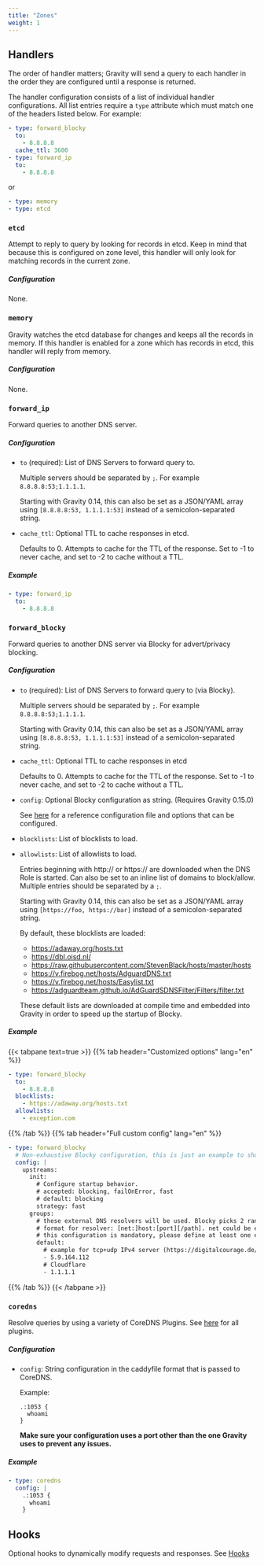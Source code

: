 ```yaml
---
title: "Zones"
weight: 1
---
```


## Handlers

The order of handler matters; Gravity will send a query to each handler in the order they are configured until a response is returned.

The handler configuration consists of a list of individual handler configurations. All list entries require a `type` attribute which must match one of the headers listed below. For example:

```yaml
- type: forward_blocky
  to:
    - 8.8.8.8
  cache_ttl: 3600
- type: forward_ip
  to:
    - 8.8.8.8
```

or

```yaml
- type: memory
- type: etcd
```

### `etcd`

Attempt to reply to query by looking for records in etcd. Keep in mind that because this is configured on zone level, this handler will only look for matching records in the current zone.

##### Configuration

None.

### `memory`

Gravity watches the etcd database for changes and keeps all the records in memory. If this handler is enabled for a zone which has records in etcd, this handler will reply from memory.

##### Configuration

None.

### `forward_ip`

Forward queries to another DNS server.

##### Configuration

- `to` (required): List of DNS Servers to forward query to.

  Multiple servers should be separated by `;`. For example `8.8.8.8:53;1.1.1.1`.

  Starting with Gravity 0.14, this can also be set as a JSON/YAML array using `[8.8.8.8:53, 1.1.1.1:53]` instead of a semicolon-separated string.

- `cache_ttl`: Optional TTL to cache responses in etcd.

  Defaults to 0. Attempts to cache for the TTL of the response.
  Set to -1 to never cache, and set to -2 to cache without a TTL.

##### Example

```yaml
- type: forward_ip
  to:
    - 8.8.8.8
```

### `forward_blocky`

Forward queries to another DNS server via Blocky for advert/privacy blocking.

##### Configuration

- `to` (required): List of DNS Servers to forward query to (via Blocky).

  Multiple servers should be separated by `;`. For example `8.8.8.8:53;1.1.1.1`.

  Starting with Gravity 0.14, this can also be set as a JSON/YAML array using `[8.8.8.8:53, 1.1.1.1:53]` instead of a semicolon-separated string.

- `cache_ttl`: Optional TTL to cache responses in etcd

  Defaults to 0. Attempts to cache for the TTL of the response.
  Set to -1 to never cache, and set to -2 to cache without a TTL.

- `config`: Optional Blocky configuration as string. (Requires Gravity 0.15.0)

  See [here](https://0xerr0r.github.io/blocky/main/configuration/) for a reference configuration file and options that can be configured.

- `blocklists`: List of blocklists to load.
- `allowlists`: List of allowlists to load.

  Entries beginning with http:// or https:// are downloaded when the DNS Role is started. Can also be set to an inline list of domains to block/allow. Multiple entries should be separated by a `;`.

  Starting with Gravity 0.14, this can also be set as a JSON/YAML array using `[https://foo, https://bar]` instead of a semicolon-separated string.

  By default, these blocklists are loaded:

  - https://adaway.org/hosts.txt
  - https://dbl.oisd.nl/
  - https://raw.githubusercontent.com/StevenBlack/hosts/master/hosts
  - https://v.firebog.net/hosts/AdguardDNS.txt
  - https://v.firebog.net/hosts/Easylist.txt
  - https://adguardteam.github.io/AdGuardSDNSFilter/Filters/filter.txt

  These default lists are downloaded at compile time and embedded into Gravity in order to speed up the startup of Blocky.

##### Example

{{< tabpane text=true >}}
  {{% tab header="Customized options" lang="en" %}}

```yaml
- type: forward_blocky
  to:
    - 8.8.8.8
  blocklists:
    - https://adaway.org/hosts.txt
  allowlists:
    - exception.com
```

  {{% /tab %}}
  {{% tab header="Full custom config" lang="en" %}}

```yaml
- type: forward_blocky
  # Non-exhaustive Blocky configuration, this is just an example to show the usage of `config:`
  config: |
    upstreams:
      init:
        # Configure startup behavior.
        # accepted: blocking, failOnError, fast
        # default: blocking
        strategy: fast
      groups:
        # these external DNS resolvers will be used. Blocky picks 2 random resolvers from the list for each query
        # format for resolver: [net:]host:[port][/path]. net could be empty (default, shortcut for tcp+udp), tcp+udp, tcp, udp, tcp-tls or https (DoH). If port is empty, default port will be used (53 for udp and tcp, 853 for tcp-tls, 443 for https (Doh))
        # this configuration is mandatory, please define at least one external DNS resolver
        default:
          # example for tcp+udp IPv4 server (https://digitalcourage.de/)
          - 5.9.164.112
          # Cloudflare
          - 1.1.1.1
```

  {{% /tab %}}
{{< /tabpane >}}

### `coredns`

Resolve queries by using a variety of CoreDNS Plugins. See [here](https://coredns.io/plugins/) for all plugins.

##### Configuration

- `config`: String configuration in the caddyfile format that is passed to CoreDNS.

  Example:

  ```caddy
  .:1053 {
    whoami
  }
  ```

  **Make sure your configuration uses a port other than the one Gravity uses to prevent any issues.**

##### Example

```yaml
- type: coredns
  config: |
    .:1053 {
      whoami
    }
```

## Hooks

Optional hooks to dynamically modify requests and responses. See [Hooks](../hooks)
